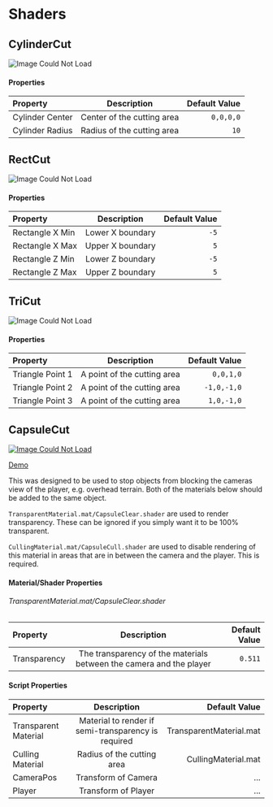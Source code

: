 # Shaders

## CylinderCut
![Image Could Not Load](https://i.imgur.com/wHxvDDa.png)
#### Properties
Property | Description | Default Value
:--- | :---: | ---:
Cylinder Center | Center of the cutting area | `0,0,0,0`
Cylinder Radius | Radius of the cutting area | `10`

## RectCut
![Image Could Not Load](https://i.imgur.com/9QI5su3.png)
#### Properties
Property | Description | Default Value
:--- | :---: | ---:
Rectangle X Min | Lower X boundary | `-5`
Rectangle X Max | Upper X boundary | `5`
Rectangle Z Min | Lower Z boundary | `-5`
Rectangle Z Max | Upper Z boundary | `5`

## TriCut
![Image Could Not Load](https://i.imgur.com/xs8h44Y.png)

#### Properties
Property | Description | Default Value
:--- | :---: | ---:
Triangle Point 1 | A point of the cutting area | `0,0,1,0`
Triangle Point 2 | A point of the cutting area | `-1,0,-1,0`
Triangle Point 3 | A point of the cutting area | `1,0,-1,0`

## CapsuleCut
[![Image Could Not Load](https://i.imgur.com/VFw68Dd.png)](https://www.youtube.com/watch?v=JzCDN72v2R8)

[Demo](https://www.youtube.com/watch?v=JzCDN72v2R8)

This was designed to be used to stop objects from blocking the cameras view of the player, e.g. overhead terrain. Both of the materials below should be added to the same object.

`TransparentMaterial.mat/CapsuleClear.shader` are used to render transparency. These can be ignored if you simply want it to be 100% transparent.

`CullingMaterial.mat/CapsuleCull.shader` are used to disable rendering of this material in areas that are in between the camera  and the player. This is required.

#### Material/Shader Properties

###### TransparentMaterial.mat/CapsuleClear.shader
Property | Description | Default Value
:--- | :---: | ---:
Transparency | The transparency of the materials between the camera and the player | `0.511`

#### Script Properties
Property | Description | Default Value
:--- | :---: | ---:
Transparent Material | Material to render if semi-transparency is required | TransparentMaterial.mat
Culling Material | Radius of the cutting area | CullingMaterial.mat
CameraPos | Transform of Camera | ...
Player | Transform of Player | ...
